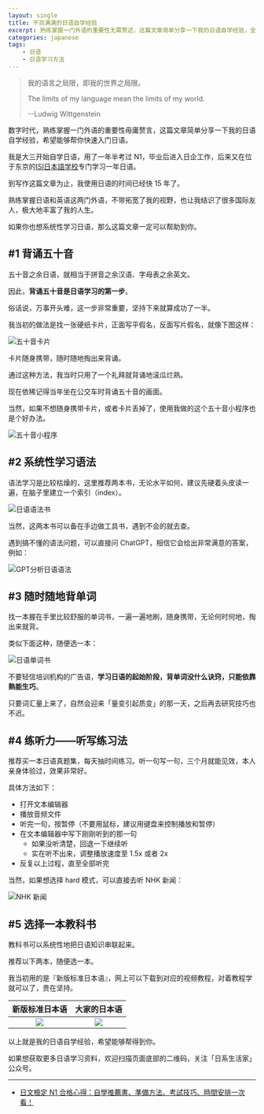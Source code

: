 ```yaml
---
layout: single
title: 干货满满的日语自学经验
excerpt: 熟练掌握一门外语的重要性无需赘述，这篇文章简单分享一下我的日语自学经验，全文干货，可实操可执行。
categories: japanese
tags:
    - 日语
    - 日语学习方法
---
```


> 我的语言之局限，即我的世界之局限。
> 
> The limits of my language mean the limits of my world. 
> 
> --Ludwig Wittgenstein

数字时代，熟练掌握一门外语的重要性毋庸赘言，这篇文章简单分享一下我的日语自学经验，希望能够帮你快速入门日语。

我是大三开始自学日语，用了一年半考过 N1，毕业后进入日企工作，后来又在位于东京的[ISI日本語学校](https://www.isi-education.com/)专门学习一年日语。

到写作这篇文章为止，我使用日语的时间已经快 15 年了。

熟练掌握日语和英语这两门外语，不带拓宽了我的视野，也让我结识了很多国际友人，极大地丰富了我的人生。

如果你也想系统性学习日语，那么这篇文章一定可以帮助到你。

## #1 背诵五十音

五十音之余日语，就相当于拼音之余汉语、字母表之余英文。

因此，**背诵五十音是日语学习的第一步**。

俗话说，万事开头难，这一步非常重要，坚持下来就算成功了一半。

我当初的做法是找一张硬纸卡片，正面写平假名，反面写片假名，就像下图这样：

![五十音卡片](https://ih1.redbubble.net/image.861682645.9157/papergc,300x,w,f8f8f8-pad,600x600,f8f8f8.u1.jpg)

卡片随身携带，随时随地掏出来背诵。

通过这种方法，我当时只用了一个礼拜就背诵地滚瓜烂熟。

现在依稀记得当年坐在公交车时背诵五十音的画面。

当然，如果不想随身携带卡片，或者卡片丢掉了，使用我做的这个五十音小程序也是个好办法。

![五十音小程序](https://feelang.xyz/assets/images/weapps/senluo-nihongo-weapp.jpg)

## #2 系统性学习语法

语法学习是比较枯燥的，这里推荐两本书，无论水平如何，建议先硬着头皮读一遍，在脑子里建立一个索引（index）。

![日语语法书](/assets/images/book-syntax.png)

当然，这两本书可以备在手边做工具书，遇到不会的就去查。

遇到搞不懂的语法问题，可以直接问 ChatGPT，相信它会给出非常满意的答案，例如：

![GPT分析日语语法](/assets/images/gpt-syntax.png)

## #3 随时随地背单词

找一本握在手里比较舒服的单词书，一遍一遍地刷，随身携带，无论何时何地，掏出来就背。

类似下面这种，随便选一本：

![日语单词书](/assets/images/book-words.png)

不要轻信培训机构的广告语，**学习日语的起始阶段，背单词没什么诀窍，只能依靠熟能生巧**。

只要词汇量上来了，自然会迎来「量变引起质变」的那一天，之后再去研究技巧也不迟。

## #4 练听力——听写练习法

推荐买一本日语真题集，每天抽时间练习。听一句写一句，三个月就能见效，本人亲身体验过，效果非常好。

具体方法如下：
- 打开文本编辑器
- 播放音频文件
- 听完一句，按暂停（不要用鼠标，建议用键盘来控制播放和暂停）
- 在文本编辑器中写下刚刚听到的那一句
    - 如果没听清楚，回退一下继续听
    - 实在听不出来，调整播放速度至 1.5x 或者 2x
- 反复以上过程，直至全部听完

当然，如果想选择 hard 模式，可以直接去听 NHK 新闻：

![NHK 新闻](/assets/images/nhk-videos.png)

## #5 选择一本教科书

教科书可以系统性地把日语知识串联起来。

推荐以下两本，随便选一本。

我当初用的是『新版标准日本语』，网上可以下载到对应的视频教程，对着教程学就可以了，贵在坚持。

新版标准日本语 | 大家的日本语
:---: | :---:
![](/assets/images/textbook-standard.jpeg) | ![](/assets/images/textbook-everyone.jpeg)

以上就是我的日语自学经验，希望能够帮得到你。

如果想获取更多日语学习资料，欢迎扫描页面底部的二维码，关注「日系生活家」公众号。

---

- [日文檢定 N1 合格心得：自學推薦書、準備方法、考試技巧、時間安排一次看！](https://smartfish.medium.com/%E6%97%A5%E6%96%87%E6%AA%A2%E5%AE%9A-n1-%E5%90%88%E6%A0%BC%E5%BF%83%E5%BE%97-%E8%87%AA%E5%AD%B8%E6%8E%A8%E8%96%A6%E6%9B%B8-%E6%BA%96%E5%82%99%E6%96%B9%E6%B3%95-%E8%80%83%E8%A9%A6%E6%8A%80%E5%B7%A7-%E6%99%82%E9%96%93%E5%AE%89%E6%8E%92%E4%B8%80%E6%AC%A1%E7%9C%8B-71fb3066f164)
